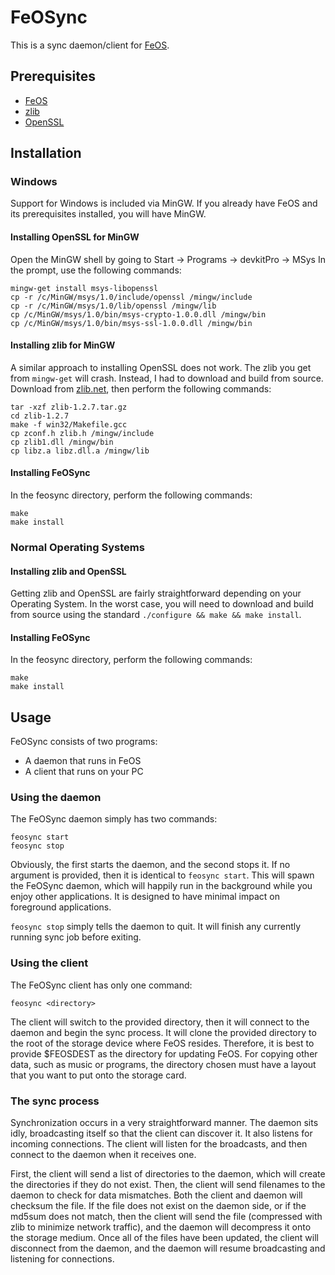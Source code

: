# FeOSync

This is a sync daemon/client for [FeOS](https://github.com/fincs/FeOS "FeOS").

## Prerequisites

- [FeOS](https://github.com/fincs/FeOS "FeOS")
- [zlib](http://zlib.net "zlib")
- [OpenSSL](http://www.openssl.org "OpenSSL")

## Installation

### Windows

Support for Windows is included via MinGW. If you already have FeOS and its
prerequisites installed, you will have MinGW.

#### Installing OpenSSL for MinGW

Open the MinGW shell by going to Start -> Programs -> devkitPro -> MSys
In the prompt, use the following commands:

    mingw-get install msys-libopenssl
    cp -r /c/MinGW/msys/1.0/include/openssl /mingw/include
    cp -r /c/MinGW/msys/1.0/lib/openssl /mingw/lib
    cp /c/MinGW/msys/1.0/bin/msys-crypto-1.0.0.dll /mingw/bin
    cp /c/MinGW/msys/1.0/bin/msys-ssl-1.0.0.dll /mingw/bin

#### Installing zlib for MinGW

A similar approach to installing OpenSSL does not work. The zlib you get from
`mingw-get` will crash. Instead, I had to download and build from source.
Download from [zlib.net](http://zlib.net "zlib.net"), then perform the
following commands:

    tar -xzf zlib-1.2.7.tar.gz
    cd zlib-1.2.7
    make -f win32/Makefile.gcc
    cp zconf.h zlib.h /mingw/include
    cp zlib1.dll /mingw/bin
    cp libz.a libz.dll.a /mingw/lib

#### Installing FeOSync

In the feosync directory, perform the following commands:

    make
    make install

### Normal Operating Systems

#### Installing zlib and OpenSSL

Getting zlib and OpenSSL are fairly straightforward depending on your Operating
System. In the worst case, you will need to download and build from source
using the standard `./configure && make && make install`.

#### Installing FeOSync

In the feosync directory, perform the following commands:

    make
    make install

## Usage

FeOSync consists of two programs:

- A daemon that runs in FeOS
- A client that runs on your PC

### Using the daemon

The FeOSync daemon simply has two commands:

    feosync start
    feosync stop

Obviously, the first starts the daemon, and the second stops it. If no argument
is provided, then it is identical to `feosync start`. This will spawn the
FeOSync daemon, which will happily run in the background while you enjoy other
applications. It is designed to have minimal impact on foreground applications.

`feosync stop` simply tells the daemon to quit. It will finish any currently
running sync job before exiting.

### Using the client

The FeOSync client has only one command:

    feosync <directory>

The client will switch to the provided directory, then it will connect to the
daemon and begin the sync process. It will clone the provided directory to the
root of the storage device where FeOS resides. Therefore, it is best to provide
$FEOSDEST as the directory for updating FeOS. For copying other data, such as
music or programs, the directory chosen must have a layout that you want to
put onto the storage card.

### The sync process

Synchronization occurs in a very straightforward manner. The daemon sits idly,
broadcasting itself so that the client can discover it. It also listens for
incoming connections. The client will listen for the broadcasts, and then
connect to the daemon when it receives one.

First, the client will send a list of directories to the daemon, which will
create the directories if they do not exist. Then, the client will send
filenames to the daemon to check for data mismatches. Both the client and
daemon will checksum the file. If the file does not exist on the daemon side,
or if the md5sum does not match, then the client will send the file
(compressed with zlib to minimize network traffic), and the daemon will
decompress it onto the storage medium. Once all of the files have been updated,
the client will disconnect from the daemon, and the daemon will resume
broadcasting and listening for connections.
